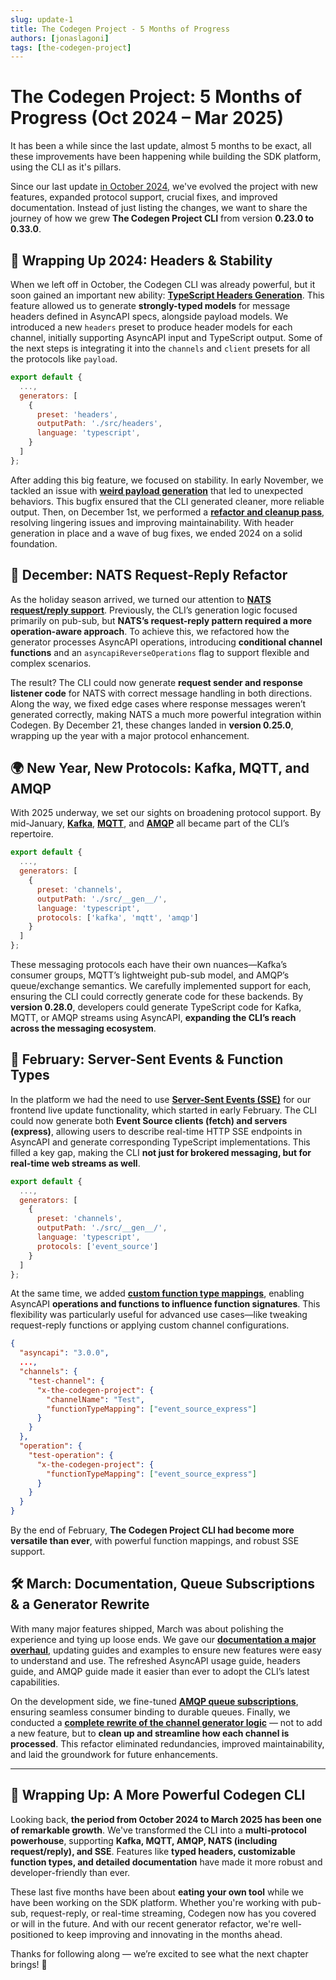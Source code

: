 ```yaml
---
slug: update-1
title: The Codegen Project - 5 Months of Progress
authors: [jonaslagoni]
tags: [the-codegen-project]
---
```


# The Codegen Project: 5 Months of Progress (Oct 2024 – Mar 2025)

It has been a while since the last update, almost 5 months to be exact, all these improvements have been happening while building the SDK platform, using the CLI as it's pillars.

Since our last update [in October 2024](https://the-codegen-project.org/blog/the-codegen-project), we've evolved the project with new features, expanded protocol support, crucial fixes, and improved documentation. Instead of just listing the changes, we want to share the journey of how we grew **The Codegen Project CLI** from version **0.23.0 to 0.33.0**.

<!-- truncate -->

## 🚀 Wrapping Up 2024: Headers & Stability

When we left off in October, the Codegen CLI was already powerful, but it soon gained an important new ability: **[TypeScript Headers Generation](https://github.com/the-codegen-project/cli/pull/159)**. This feature allowed us to generate **strongly-typed models** for message headers defined in AsyncAPI specs, alongside payload models. We introduced a new `headers` preset to produce header models for each channel, initially supporting AsyncAPI input and TypeScript output. Some of the next steps is integrating it into the `channels` and `client` presets for all the protocols like `payload`.

```js
export default {
  ...,
  generators: [
    {
      preset: 'headers',
      outputPath: './src/headers',
      language: 'typescript',
    }
  ]
};
```

After adding this big feature, we focused on stability. In early November, we tackled an issue with **[weird payload generation](https://github.com/the-codegen-project/cli/pull/165)** that led to unexpected behaviors. This bugfix ensured that the CLI generated cleaner, more reliable output. Then, on December 1st, we performed a **[refactor and cleanup pass](https://github.com/the-codegen-project/cli/pull/167)**, resolving lingering issues and improving maintainability. With header generation in place and a wave of bug fixes, we ended 2024 on a solid foundation.

## 🔄 December: NATS Request-Reply Refactor

As the holiday season arrived, we turned our attention to **[NATS request/reply support](https://github.com/the-codegen-project/cli/pull/173)**. Previously, the CLI’s generation logic focused primarily on pub-sub, but **NATS’s request-reply pattern required a more operation-aware approach**. To achieve this, we refactored how the generator processes AsyncAPI operations, introducing **conditional channel functions** and an `asyncapiReverseOperations` flag to support flexible and complex scenarios.

The result? The CLI could now generate **request sender and response listener code** for NATS with correct message handling in both directions. Along the way, we fixed edge cases where response messages weren’t generated correctly, making NATS a much more powerful integration within Codegen. By December 21, these changes landed in **version 0.25.0**, wrapping up the year with a major protocol enhancement.

## 🌍 New Year, New Protocols: Kafka, MQTT, and AMQP

With 2025 underway, we set our sights on broadening protocol support. By mid-January, **[Kafka](https://github.com/the-codegen-project/cli/pull/177)**, **[MQTT](https://github.com/the-codegen-project/cli/pull/178)**, and **[AMQP](https://github.com/the-codegen-project/cli/pull/179)** all became part of the CLI’s repertoire.

```js
export default {
  ...,
  generators: [
    {
      preset: 'channels',
      outputPath: './src/__gen__/', 
      language: 'typescript',
      protocols: ['kafka', 'mqtt', 'amqp']
    }
  ]
};
```

These messaging protocols each have their own nuances—Kafka’s consumer groups, MQTT’s lightweight pub-sub model, and AMQP’s queue/exchange semantics. We carefully implemented support for each, ensuring the CLI could correctly generate code for these backends. By **version 0.28.0**, developers could generate TypeScript code for Kafka, MQTT, or AMQP streams using AsyncAPI, **expanding the CLI’s reach across the messaging ecosystem**.

## 📡 February: Server-Sent Events & Function Types

In the platform we had the need to use **[Server-Sent Events (SSE)](https://github.com/the-codegen-project/cli/pull/182)** for our frontend live update functionality, which started in early February. The CLI could now generate both **Event Source clients (fetch) and servers (express)**, allowing users to describe real-time HTTP SSE endpoints in AsyncAPI and generate corresponding TypeScript implementations. This filled a key gap, making the CLI **not just for brokered messaging, but for real-time web streams as well**.

```js
export default {
  ...,
  generators: [
    {
      preset: 'channels',
      outputPath: './src/__gen__/', 
      language: 'typescript',
      protocols: ['event_source']
    }
  ]
};
```

At the same time, we added **[custom function type mappings](https://github.com/the-codegen-project/cli/pull/185)**, enabling AsyncAPI **operations and functions to influence function signatures**. This flexibility was particularly useful for advanced use cases—like tweaking request-reply functions or applying custom channel configurations.

```json
{
  "asyncapi": "3.0.0",
  ...,
  "channels": {
    "test-channel": {
      "x-the-codegen-project": {
        "channelName": "Test",
        "functionTypeMapping": ["event_source_express"]
      }
    }
  },
  "operation": {
    "test-operation": {
      "x-the-codegen-project": {
        "functionTypeMapping": ["event_source_express"]
      }
    }
  }
}
```

By the end of February, **The Codegen Project CLI had become more versatile than ever**, with powerful function mappings, and robust SSE support.

## 🛠️ March: Documentation, Queue Subscriptions & a Generator Rewrite

With many major features shipped, March was about polishing the experience and tying up loose ends. We gave our **[documentation a major overhaul](https://github.com/the-codegen-project/cli/pull/191)**, updating guides and examples to ensure new features were easy to understand and use. The refreshed AsyncAPI usage guide, headers guide, and AMQP guide made it easier than ever to adopt the CLI’s latest capabilities.

On the development side, we fine-tuned **[AMQP queue subscriptions](https://github.com/the-codegen-project/cli/pull/193)**, ensuring seamless consumer binding to durable queues. Finally, we conducted a **[complete rewrite of the channel generator logic](https://github.com/the-codegen-project/cli/pull/195)** — not to add a new feature, but to **clean up and streamline how each channel is processed**. This refactor eliminated redundancies, improved maintainability, and laid the groundwork for future enhancements.

---

## 🎯 Wrapping Up: A More Powerful Codegen CLI

Looking back, **the period from October 2024 to March 2025 has been one of remarkable growth**. We've transformed the CLI into a **multi-protocol powerhouse**, supporting **Kafka, MQTT, AMQP, NATS (including request/reply), and SSE**. Features like **typed headers, customizable function types, and detailed documentation** have made it more robust and developer-friendly than ever.

These last five months have been about **eating your own tool** while we have been working on the SDK platform. Whether you're working with pub-sub, request-reply, or real-time streaming, Codegen now has you covered or will in the future. And with our recent generator refactor, we're well-positioned to keep improving and innovating in the months ahead.

Thanks for following along — we’re excited to see what the next chapter brings! 🚀
